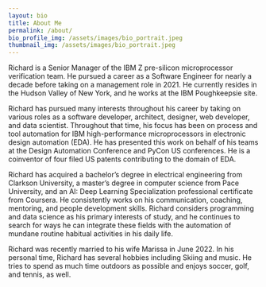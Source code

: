 ```yaml
---
layout: bio
title: About Me
permalink: /about/
bio_profile_img: /assets/images/bio_portrait.jpeg
thumbnail_img: /assets/images/bio_portrait.jpeg
---
```


Richard is a Senior Manager of the IBM Z pre-silicon microprocessor verification team. He pursued a career as a Software Engineer for nearly a decade before taking on a management role in 2021. He currently resides in the Hudson Valley of New York, and he works at the IBM Poughkeepsie site.

Richard has pursued many interests throughout his career by taking on various roles as a software developer, architect, designer, web developer, and data scientist. Throughout that time, his focus has been on process and tool automation for IBM high-performance microprocessors in electronic design automation (EDA). He has presented this work on behalf of his teams at the Design Automation Conference and PyCon US conferences. He is a coinventor of four filed US patents contributing to the domain of EDA.

Richard has acquired a bachelor’s degree in electrical engineering from Clarkson University, a master’s degree in computer science from Pace University, and an AI: Deep Learning Specialization professional certificate from Coursera. He consistently works on his communication, coaching, mentoring, and people development skills. Richard considers programming and data science as his primary interests of study, and he continues to search for ways he can integrate these fields with the automation of mundane routine habitual activities in his daily life.

Richard was recently married to his wife Marissa in June 2022. In his personal time, Richard has several hobbies including Skiing and music. He tries to spend as much time outdoors as possible and enjoys soccer, golf, and tennis, as well.
